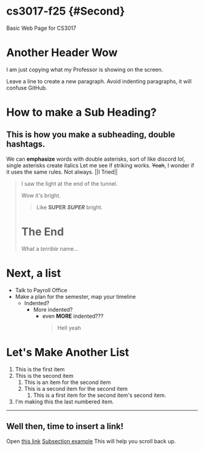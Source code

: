 # cs3017-f25 {#Second}
Basic Web Page for CS3017

# Another Header Wow 
I am just copying what my Professor is showing on the screen.

Leave a line to create a new paragraph. Avoid indenting paragraphs, it will confuse GitHub.

# How to make a Sub Heading?
## This is how you make a subheading, double hashtags. 
We can **emphasize** words with double asterisks, sort of like discord *lol*, single asterisks create italics
Let me see if striking works. ~~Yeah~~, I wonder if it uses the same rules. Not always. ||I Tried||
> I saw the light at the end of the tunnel.
>
> Wow it's bright.
>> Like **SUPER** ***SUPER*** bright.
> # The End
>
> What a *terrible* name...
# Next, a list
- Talk to Payroll Office
- Make a plan for the semester, map your timeline
  - Indented?
      - More indented?
          - even **MORE** indented???
            > Hell yeah

# Let's Make Another List
1. This is the first item
2. This is the second item
    1. This is an item for the second item
    2. This is a second item for the second item
        1. This is a first item for the second item's second item.
1. I'm making this the last numbered item.

___
Well then, time to insert a link!
---------------------------------
Open [this link](help.md)
[Subsection example](#Second) 
This will help you scroll back up.
